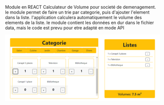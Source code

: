 Module en REACT
Calculateur de Volume pour societé de demenagement.
le module permet de faire un trie par categorie, puis d'ajouter l'element dans la liste.
l'application calculera automatiquement le volume des elements de la liste.
le module contient les données en dur dans le fichier data, mais le code est prevu pour etre adapté en mode API

![screen Module demenagement](public/images/screen.png)

